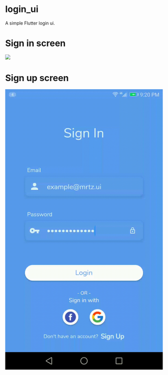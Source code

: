 # login_ui

A simple Flutter login ui.

# Sign in screen
![](screenshots/loginui.gif?s=200)

# Sign up screen
![](screenshots/loginui2.gif?s=200)
